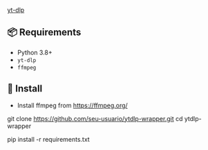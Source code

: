 [yt-dlp](https://github.com/yt-dlp/yt-dlp)

## 📦 Requirements

- Python 3.8+
- `yt-dlp`
- `ffmpeg`

## 🔧 Install

- Install ffmpeg from https://ffmpeg.org/

git clone https://github.com/seu-usuario/ytdlp-wrapper.git
cd ytdlp-wrapper

pip install -r requirements.txt
